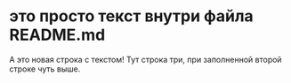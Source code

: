 # это просто текст внутри файла README.md
А это новая строка с текстом!
Тут строка три, при заполненной второй строке чуть выше.

